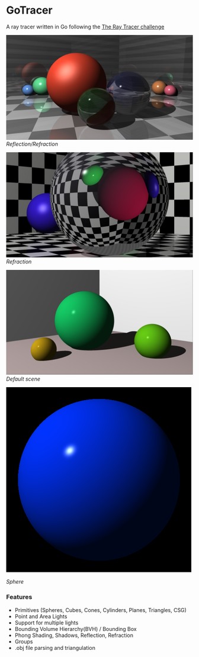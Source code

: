 # GoTracer
A ray tracer written in Go following the [The Ray Tracer challenge](https://pragprog.com/book/jbtracer/the-ray-tracer-challenge)

![image](renders/reflection_refraction.png)
_Reflection/Refraction_

![image](renders/refraction.png)
_Refraction_

![image](renders/scene.png)
_Default scene_

![image](renders/sphere.png)

_Sphere_

### Features
- Primitives (Spheres, Cubes, Cones, Cylinders, Planes, Triangles, CSG)
- Point and Area Lights
- Support for multiple lights
- Bounding Volume Hierarchy(BVH) / Bounding Box
- Phong Shading, Shadows, Reflection, Refraction
- Groups
- .obj file parsing and triangulation
